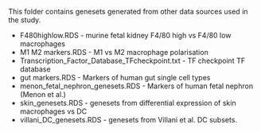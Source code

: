 This folder contains genesets generated from other data sources used in the study.

* F480highlow.RDS - murine fetal kidney F4/80 high vs F4/80 low macrophages
* M1 M2 markers.RDS	 - M1 vs M2 macrophage polarisation
* Transcription_Factor_Database_TFcheckpoint.txt - TF checkpoint TF database
* gut markers.RDS	- Markers of human gut single cell types
* menon_fetal_nephron_genesets.RDS - Markers of human fetal nephron (Menon et al.) 
* skin_genesets.RDS - genesets from differential expression of skin macrophages vs DC
* villani_DC_genesets.RDS - genesets from Villani et al. DC subsets.
